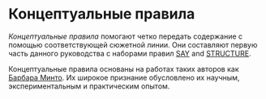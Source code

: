 # Концептуальные правила

_Концептуальные правила_ помогают четко передать содержание
с помощью соответствующей сюжетной линии.
Они составляют первую часть данного руководства с наборами правил
[SAY](01-say.md) and [STRUCTURE](02-structure.md).

Концептуальные правила основаны на работах таких авторов как 
[Барбара Минто](https://www.amazon.com/Pyramid-Principle-Logic-Writing-Thinking/dp/0273710516).
Их широкое признание обусловлено их научным, экспериментальным и практическим опытом.
